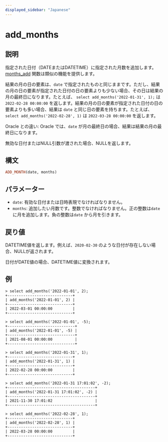 ```yaml
---
displayed_sidebar: "Japanese"
---
```


# add_months

## 説明

指定された日付（DATEまたはDATETIME）に指定された月数を追加します。[months_add](./months_add.md) 関数は類似の機能を提供します。

結果の月の日の要素は、`date` で指定されたものと同じままです。ただし、結果の月の日の要素が指定された日付の日の要素よりも少ない場合、その日は結果の月の最終日になります。たとえば、 `select add_months('2022-01-31', 1);` は `2022-02-28 00:00:00` を返します。結果の月の日の要素が指定された日付の日の要素よりも多い場合、結果は `date` と同じ日の要素を持ちます。たとえば、 `select add_months('2022-02-28', 1)` は `2022-03-28 00:00:00` を返します。

Oracle との違い: Oracle では、`date` が月の最終日の場合、結果は結果の月の最終日になります。

無効な日付またはNULL引数が渡された場合、NULLを返します。

## 構文

```Haskell
ADD_MONTH(date, months)
```

## パラメーター

- `date`: 有効な日付または日時表現でなければなりません。
- `months`: 追加したい月数です。整数でなければなりません。正の整数は`date` に月を追加します。負の整数は`date` から月を引きます。

## 戻り値

DATETIME値を返します。例えば、`2020-02-30` のような日付が存在しない場合、NULLが返されます。

日付がDATE値の場合、DATETIME値に変換されます。

## 例

```Plain Text
> select add_months('2022-01-01', 2);
+-----------------------------+
| add_months('2022-01-01', 2) |
+-----------------------------+
| 2022-03-01 00:00:00         |
+-----------------------------+

> select add_months('2022-01-01', -5);
+------------------------------+
| add_months('2022-01-01', -5) |
+------------------------------+
| 2021-08-01 00:00:00          |
+------------------------------+

> select add_months('2022-01-31', 1);
+-----------------------------+
| add_months('2022-01-31', 1) |
+-----------------------------+
| 2022-02-28 00:00:00         |
+-----------------------------+

> select add_months('2022-01-31 17:01:02', -2);
+---------------------------------------+
| add_months('2022-01-31 17:01:02', -2) |
+---------------------------------------+
| 2021-11-30 17:01:02                   |
+---------------------------------------+

> select add_months('2022-02-28', 1);
+-----------------------------+
| add_months('2022-02-28', 1) |
+-----------------------------+
| 2022-03-28 00:00:00         |
+-----------------------------+
```